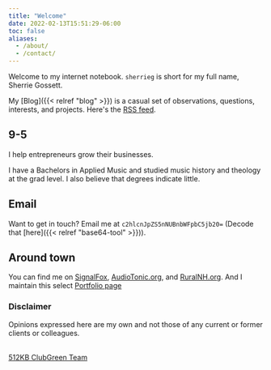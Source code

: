 ```yaml
---
title: "Welcome"
date: 2022-02-13T15:51:29-06:00
toc: false
aliases:
  - /about/
  - /contact/
---
```


Welcome to my internet notebook. `sherrieg` is short for my full name, Sherrie Gossett.

My [Blog]({{< relref "blog" >}}) is a casual set of observations, questions, interests, and projects. Here's the [RSS feed](/blog/index.xml).

<!--more-->

## 9-5

I help entrepreneurs grow their businesses.

I have a Bachelors in Applied Music and studied music history and theology at the grad level. I also believe that degrees indicate little. 

## Email

Want to get in touch? Email me at `c2hlcnJpZS5nNUBnbWFpbC5jb20=` (Decode that [here]({{< relref "base64-tool" >}})).

## Around town

You can find me on <a href="https://signalfox.org" target="blank">SignalFox</a>, <a href="https://audiotonic.org/" target="blank">AudioTonic.org</a>, and <a href="https://www.ruralnh.org/" target="blank">RuralNH.org</a>. And I maintain this select <a href="https://sherrieg5.myportfolio.com/projects" target="blank">Portfolio page</a>

### Disclaimer

Opinions expressed here are my own and not those of any current or former clients or colleagues.<br/><br/>

<div class="kb-club">
  <a target="blank" href="https://512kb.club"><span class="kb-club-no-bg">512KB Club</span><span class="kb-club-bg">Green Team</span></a>
</div>
